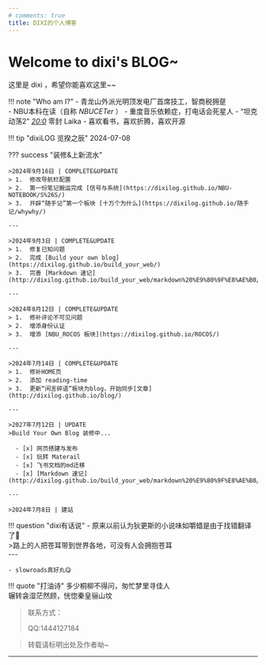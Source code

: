 ```yaml
---
# comments: true
title: DIXI的个人博客
---
```



# Welcome to dixi's BLOG~

<div id="progress-container">
  <div id="progress-bar"></div>
</div>




这里是 dixi ，希望你能喜欢这里~~

!!! note "Who am I?"
    - 青龙山外派光明顶发电厂首席技工，智商税拥趸  
    - NBU本科在读（自称 *NBUCETer* ）
    - 重度音乐依赖症，打电话会死星人
    - “坦克动荡2” *<u>20:0</u>* 零封 Laika
    - 喜欢看书，喜欢折腾，喜欢开源

!!! tip "dixiLOG 览揆之辰"
    2024-07-08

??? success "装修&上新流水"

    >2024年9月16日 | COMPLETE&UPDATE  
    > 1.  修改导航栏配置   
    > 2.  第一份笔记搬运完成 [信号与系统](https://dixilog.github.io/NBU-NOTEBOOK/S%26S/)  
    > 3.  开辟“随手记”第一个板块 [十万个为什么](https://dixilog.github.io/随手记/whywhy/)  

    ---    

    >2024年9月3日 | COMPLETE&UPDATE  
    > 1.  修复已知问题   
    > 2.  完成 [Build your own blog](https://dixilog.github.io/build_your_web/)  
    > 3.  完善 [Markdown 速记](http://dixilog.github.io/build_your_web/markdown%20%E9%80%9F%E8%AE%B0/) 

    ---

    >2024年8月12日 | COMPLETE&UPDATE  
    > 1.  修补评论不可见问题  
    > 2.  增添身份认证  
    > 3.  增添 [NBU_ROCOS 板块](https://dixilog.github.io/ROCOS/)

    ---
    
    >2024年7月14日 | COMPLETE&UPDATE  
    > 1.  修补HOME页  
    > 2.  添加 reading-time  
    > 3.  更新“闲言碎语”板块为blog，开始同步[文章](http://dixilog.github.io/blog/)

    ---

    >2027年7月12日 | UPDATE  
    >Build Your Own Blog 装修中...

      - [x] 网页搭建与发布
      - [x] 玩转 Materail 
      - [x] 飞书文档的md迁移 
      - [x] [Markdown 速记](http://dixilog.github.io/build_your_web/markdown%20%E9%80%9F%E8%AE%B0/)  

    ---
    
    >2024年7月8日 | 建站 

!!! question "dixi有话说"
    - 原来以前认为狄更斯的小说味如嚼蜡是由于找错翻译了🤣  
    >路上的人把苍耳带到世界各地，可没有人会拥抱苍耳   
    ---   
    
    - slowroads真好丸😋


!!! quote "打油诗"
    多少桐柳不得问，匆忙梦里寻佳人  
    辗转衾湿茫然顾，恍惚秦皇骊山坟
    
> 联系方式：
> 
> QQ:1444127184  

> 转载请标明出处及作者呦~

---


<!-- Giscus 评论功能 -->
<div id="giscus-container"></div>

<script src="https://giscus.app/client.js"
        data-repo="dixiLOG/dixiLOG.github.io"
        data-repo-id="R_kgDOMSVlpg"
        data-category="Announcements"
        data-category-id="DIC_kwDOMSVlps4CgoIQ"
        data-mapping="pathname"
        data-strict="0"
        data-reactions-enabled="0"    
        data-emit-metadata="0"
        data-input-position="bottom"
        data-theme="preferred_color_scheme"
        data-lang="zh-CN"
        crossorigin="anonymous"
        async>
</script>

<script>
    document.addEventListener("DOMContentLoaded", function() {
        var feedbackSection = document.querySelector('md-feedback'); // 确保选择器正确
        var giscusContainer = document.querySelector('#giscus-container');

        if (feedbackSection && giscusContainer) {
            // 调试输出
            console.log('Feedback section found:', feedbackSection);
            console.log('Giscus container found:', giscusContainer);

            // 确保 feedbackSection 在页面中
            if (feedbackSection.parentNode) {
                feedbackSection.parentNode.appendChild(giscusContainer); // 尝试 appendChild
            }
        } else {
            console.log('Feedback section or Giscus container not found.');
        }

        // 设置初始主题
        var palette = __md_get("__palette");
        var theme = palette && palette.color.scheme === "slate" ? "dark" : "light";
        var giscusScript = document.querySelector("#giscus-container script");
        if (giscusScript) {
            giscusScript.setAttribute("data-theme", theme);
        }

        // 注册主题切换事件
        var paletteToggle = document.querySelector("[data-md-component=palette]");
        if (paletteToggle) {
            paletteToggle.addEventListener("change", function() {
                var newPalette = __md_get("__palette");
                var newTheme = newPalette && newPalette.color.scheme === "slate" ? "dark_dimmed" : "light_high_contrast";
                // 主题颜色
                // | 'light'
                // | 'light_high_contrast'
                // | 'light_protanopia'
                // | 'dark'
                // | 'dark_high_contrast'
                // | 'dark_protanopia'
                // | 'dark_dimmed'
                // | 'transparent_dark'

                // 更新 Giscus 评论主题
                var giscusFrame = document.querySelector("iframe.giscus-frame");
                if (giscusFrame) {
                    giscusFrame.contentWindow.postMessage(
                        { giscus: { setConfig: { theme: newTheme } } },
                        "https://giscus.app"
                    );
                }

            });
        }
    });
</script>

